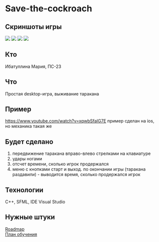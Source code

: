 # Save-the-cockroach

## Скриншоты игры
<img src="https://drive.google.com/uc?export=view&id=1TSbehpxjYBhQu30wgcOX3Wi_mpNVT4VU" >
<img src="https://drive.google.com/uc?export=view&id=1IJuniLwad1jecI6EcvA49t4szXfb678V" >
<img src="https://drive.google.com/uc?export=view&id=1r309bmYVjfLqLtn46u_kT6erWFBvp1-g" >
<img src="https://drive.google.com/uc?export=view&id=1REyLuhDy0d1kzqXo_IrnhptKNq9RjOQD" >

## Кто
 Ибатуллина Мария, ПС-23

## Что
 Простая desktop-игра, выживание таракана

## Пример
 https://www.youtube.com/watch?v=xqwbSfaIG7E 
   пример сделан на ios, но механика такая же
   
## Будет сделано 
   1) передвижение таракана вправо-влево стрелками на клавиатуре
   2) удары ногами
   3) отсчет времени, сколько игрок продержался
   4) меню с кнопками старт и выход. по окончании игры (таракана раздавили) - выводится время, сколько продержался игрок
 
## Технологии 
 C++, SFML, IDE Visual Studio


## Нужные штуки
[Roadmap](https://docs.google.com/spreadsheets/d/1u6bjcuNgUTujHUAbyr32VEjaeRaxVxIrJIz2put0Zts/edit?usp=sharing) 
<br>
[План обучения](https://docs.google.com/document/d/1DPRrv5-vtFu45MZg0yzUdVi9MZlbZRJWKw-4DHYQXoc/edit?usp=sharing)
